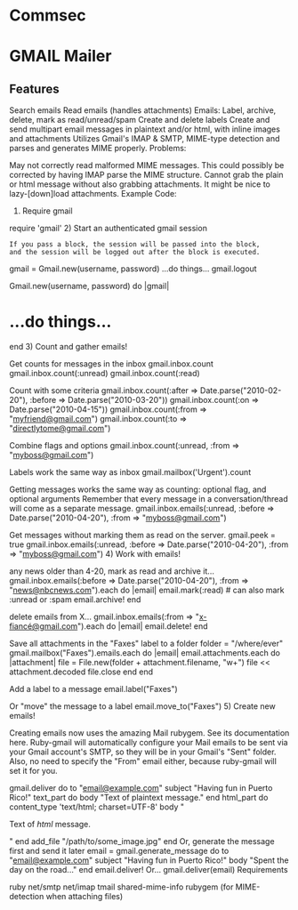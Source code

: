 # Commsec

# GMAIL Mailer

## Features

Search emails
Read emails (handles attachments)
Emails: Label, archive, delete, mark as read/unread/spam
Create and delete labels
Create and send multipart email messages in plaintext and/or html, with inline images and attachments
Utilizes Gmail's IMAP & SMTP, MIME-type detection and parses and generates MIME properly.
Problems:

May not correctly read malformed MIME messages. This could possibly be corrected by having IMAP parse the MIME structure.
Cannot grab the plain or html message without also grabbing attachments. It might be nice to lazy-[down]load attachments.
Example Code:

1) Require gmail

require 'gmail'
2) Start an authenticated gmail session

    If you pass a block, the session will be passed into the block,
    and the session will be logged out after the block is executed.
gmail = Gmail.new(username, password)
 ...do things...
gmail.logout

Gmail.new(username, password) do |gmail|
  # ...do things...
end
3) Count and gather emails!

 Get counts for messages in the inbox
gmail.inbox.count
gmail.inbox.count(:unread)
gmail.inbox.count(:read)

 Count with some criteria
gmail.inbox.count(:after => Date.parse("2010-02-20"), :before => Date.parse("2010-03-20"))
gmail.inbox.count(:on => Date.parse("2010-04-15"))
gmail.inbox.count(:from => "myfriend@gmail.com")
gmail.inbox.count(:to => "directlytome@gmail.com")

 Combine flags and options
gmail.inbox.count(:unread, :from => "myboss@gmail.com")

 Labels work the same way as inbox
gmail.mailbox('Urgent').count

 Getting messages works the same way as counting: optional flag, and optional arguments
 Remember that every message in a conversation/thread will come as a separate message.
gmail.inbox.emails(:unread, :before => Date.parse("2010-04-20"), :from => "myboss@gmail.com")

 Get messages without marking them as read on the server.
gmail.peek = true
gmail.inbox.emails(:unread, :before => Date.parse("2010-04-20"), :from => "myboss@gmail.com")
4) Work with emails!

 any news older than 4-20, mark as read and archive it...
gmail.inbox.emails(:before => Date.parse("2010-04-20"), :from => "news@nbcnews.com").each do |email|
  email.mark(:read) # can also mark :unread or :spam
  email.archive!
end

 delete emails from X...
gmail.inbox.emails(:from => "x-fiancé@gmail.com").each do |email|
  email.delete!
end

 Save all attachments in the "Faxes" label to a folder
folder = "/where/ever"
gmail.mailbox("Faxes").emails.each do |email|
  email.attachments.each do |attachment|
    file = File.new(folder + attachment.filename, "w+")
    file << attachment.decoded
    file.close
  end
end

 Add a label to a message
email.label("Faxes")

 Or "move" the message to a label
email.move_to("Faxes")
5) Create new emails!

Creating emails now uses the amazing Mail rubygem. See its documentation here. Ruby-gmail will automatically configure your Mail emails to be sent via your Gmail account's SMTP, so they will be in your Gmail's "Sent" folder. Also, no need to specify the "From" email either, because ruby-gmail will set it for you.

gmail.deliver do
  to "email@example.com"
  subject "Having fun in Puerto Rico!"
  text_part do
    body "Text of plaintext message."
  end
  html_part do
    content_type 'text/html; charset=UTF-8'
    body "<p>Text of <em>html</em> message.</p>"
  end
  add_file "/path/to/some_image.jpg"
end
 Or, generate the message first and send it later
email = gmail.generate_message do
  to "email@example.com"
  subject "Having fun in Puerto Rico!"
  body "Spent the day on the road..."
end
email.deliver!
 Or...
gmail.deliver(email)
Requirements

ruby
net/smtp
net/imap
tmail
shared-mime-info rubygem (for MIME-detection when attaching files)
